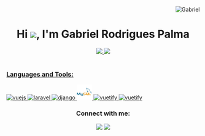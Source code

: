 <p align="right"> <img src="https://komarev.com/ghpvc/?username=GabrielRPalma&label=Profile%20views&color=0e75b6&style=flat" alt="Gabriel" /> </p>

<h1 align="center">Hi <img src="https://raw.githubusercontent.com/MartinHeinz/MartinHeinz/master/wave.gif" width="30px">, I'm Gabriel Rodrigues Palma</h1>

<!--
**GabrielRPalma/GabrielRPalma** is a ✨ _special_ ✨ repository because its `README.md` (this file) appears on your GitHub profile.


- 🔭 I’m currently working on ...
- 🌱 I’m currently learning ...
- 👯 I’m looking to collaborate on ...
- 🤔 I’m looking for help with ...
- 💬 Ask me about ...
- 📫 How to reach me: ...
- 😄 Pronouns: ...
- ⚡ Fun fact: ...
-->
<div align="center">
  <a href="https://github.com/GabrielRPalma">
  <img height="180em" src="https://github-readme-stats.vercel.app/api?username=GabrielRPalma&show_icons=true&theme=dracula&include_all_commits=true&count_private=true"/>
  <img height="180em" src="https://github-readme-stats.vercel.app/api/top-langs/?username=GabrielRPalma&layout=compact&langs_count=10&theme=dracula"/>
</div>
 
 <br>
<h3 align="left">Languages and Tools:</h3>
 <p align="left">
   <a href="https://vuejs.org/" target="_blank"> <img src="https://vuejs.org/images/logo.svg" alt="vuejs" width="40" height="40"/> </a> 
   <a href="https://laravel.com" target="_blank"> <img src="https://laravel.com/img/logomark.min.svg" alt="laravel" width="40" height="40"/> </a> 
   <a href="https://www.djangoproject.com" target="_blank"> <img src="https://static.djangoproject.com/img/icon-touch.e4872c4da341.png" alt="django" width="40" height="40"/> </a>
   <a href="https://www.mysql.com/" target="_blank"> <img src="https://raw.githubusercontent.com/devicons/devicon/master/icons/mysql/mysql-original-wordmark.svg" alt="mysql" width="40" height="40"/> </a>
<a href="https://www.python.org/" target="_blank"> <img src="https://miro.medium.com/max/1400/1*lZHtgsqo0gww25bLcpjTqQ.png" alt="vuetify" width="40" height="40"/> </a>
<a href="https://www.r-project.org" target="_blank"> <img src="https://www.r-project.org/Rlogo.png" alt="vuetify" width="40" height="40"/> </a>
   
</p>

 <h3 align="center">Connect with me:</h3>
 <div align = "center"> 
  <!--<a href="https://www.youtube.com/channel/UC_-uuuZbY0AAt9CViNzvc-Q" target="_blank"><img src="https://img.shields.io/badge/YouTube-FF0000?style=for-the-badge&logo=youtube&logoColor=white" target="_blank"></a>-->
  <a href="https://www.instagram.com/gabriel.r.palma" target="_blank"><img src="https://img.shields.io/badge/-Instagram-%23E4405F?style=for-the-badge&logo=instagram&logoColor=white" target="_blank"></a>
 	<!--<a href="https://www.twitch.tv/rafaballerinii" target="_blank"><img src="https://img.shields.io/badge/Twitch-9146FF?style=for-the-badge&logo=twitch&logoColor=white" target="_blank"></a>-->
 <!--<a href="https://discord.gg/pDbY76q8Qf" target="_blank"><img src="https://img.shields.io/badge/Discord-7289DA?style=for-the-badge&logo=discord&logoColor=white" target="_blank"></a> -->
  <a href = "mailto:gabrielrpalma2@gmail.com"><img src="https://img.shields.io/badge/-Gmail-%23333?style=for-the-badge&logo=gmail&logoColor=white" target="_blank"></a>
  <!--<a href="https://www.linkedin.com/in/rafaella-ballerini-45875016a" target="_blank"><img src="https://img.shields.io/badge/-LinkedIn-%230077B5?style=for-the-badge&logo=linkedin&logoColor=white" target="_blank"></a> -->
 
  <!--![Snake animation](https://github.com/GabrielRPalma/GabrielRPalma/blob/output/github-contribution-grid-snake.svg)-->
 
</div>
